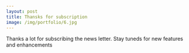 ```yaml
---
layout: post
title: Thansks for subscription
image: /img/portfolio/6.jpg
---
```


Thanks a lot for subscribing the news letter. Stay tuneds for new features and enhancements